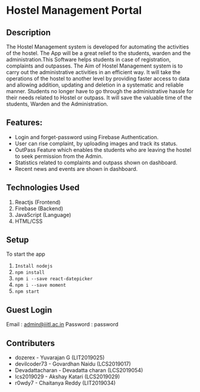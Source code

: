 # Hostel Management Portal


## Description
The Hostel Management system is developed for automating the activities of the hostel. The App will be a great relief to the students, warden and the administration.This Software helps students in case of registration, complaints and outpasses. The Aim of Hostel Management system is to carry out the administrative activities in an efficient way. It will take the operations of the hostel to another level by providing faster access to data and allowing addition, updating and deletion in a systematic and reliable manner. Students no longer have to go through the administrative hassle for their needs related to Hostel or outpass. It will save the valuable time of the students, Warden and the Administration.


## Features:
- Login and forget-password using Firebase Authentication.
- User can rise complaint, by uploading images and track its status.
- OutPass Feature which enables the students who are leaving the hostel to seek permission from the Admin.
- Statistics related to complaints and outpass shown on dashboard.
- Recent news and events are shown in dashboard.

## Technologies Used
1. Reactjs (Frontend)
2. Firebase (Backend)
3. JavaScript (Language)
3. HTML/CSS 

## Setup
To start the app
1. `Install nodejs`
2. `npm install`
3. `npm i --save react-datepicker`
4. `npm i --save moment`
5. `npm start`

## Guest Login
Email : admin@iiitl.ac.in
Password : password

## Contributers
* dozerex - Yuvarajan G (LIT2019025)
* devilcoder73 - Govardhan Naidu (LCS2019017)
* Devadattacharan - Devadatta charan (LCS2019054)
* lcs2019029 - Akshay Katari (LCS2019029)
* r0wdy7 - Chaitanya Reddy (LIT2019034)

